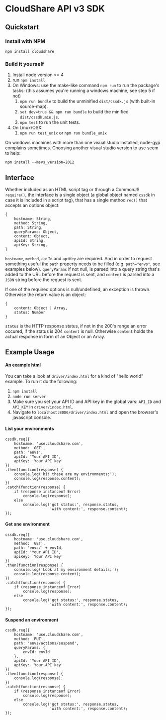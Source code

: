 CloudShare API v3 SDK
=====================
Quickstart
----------
### Install with NPM
```
npm install cloudshare
```

### Build it yourself
1. Install node version >= 4
3. run `npm install`
4. On Windows: use the make-like command `npm run` to run the package's tasks: (this assumes you're running a windows machine, see step 5 if not)
    1. `npm run bundle` to build the unminified `dist/cssdk.js` (with built-in source-map).
    2. `set dev=true && npm run bundle` to build the minified `dist/cssdk.min.js`.
    3. `npm test` to run the unit tests.
5. On Linux/OSX:
    1. `npm run test_unix` or `npm run bundle_unix`

On windows machines with more than one visual studio installed, node-gyp complains sometimes. Choosing another visual studio version to use seem to help:
```
npm install --msvs_version=2012
```

Interface
---------
Whether included as an HTML script tag or through a CommonJS `require()`, the interface is a single object (a global object named `cssdk` in case it is included in a script tag), that has a single method `req()` that accepts an options object:
```
{
    hostname: String,
    method: String,
    path: String,
    queryParams: Object,
    content: Object,
    apiId: String,
    apiKey: String,
}
```
`hostname`, `method`, `apiId` and `apiKey` are required. And in order to request something useful the `path` property needs to be filled (e.g. `path="envs"`, see examples below). `queryParams` if not null, is parsed into a query string that's added to the URL before the request is sent, and `content` is parsed into a `JSON` string before the request is sent.

If one of the required options is null/undefined, an exception is thrown. Otherwise the return value is an object:
```
{
    content: Object | Array,
    status: Number
}
```

`status` is the HTTP response status, if not in the 200's range an error occured, if the status is 204 `content` is null. Otherwise `content` holds the actual response in form of an Object or an Array.

Example Usage
-------------
#### An example html
You can take a look at `driver/index.html` for a kind of "hello world" example. To run it do the following:

1. `npm install`
2. `node run server`
3. Make sure you set your API ID and API key in the global vars: `API_ID` and `API_KEY` in `driver/index.html`.
3. Navigate to `localhost:8080/driver/index.html` and open the browser's javascript console.

#### List your environments
```
cssdk.req({
    hostname: 'use.cloudshare.com',
    method: 'GET',
    path: 'envs',
    apiId: 'Your API ID',
    apiKey: 'Your API key'
})
.then(function(response) {
    console.log('hi! these are my environments:');
    console.log(response.content);
})
.catch(function(response) {
    if (response instanceof Error)
        console.log(response);
    else
        console.log('got status:', response.status,
                    'with content:', response.content);
});
```

#### Get one environment
```
cssdk.req({
    hostname: 'use.cloudshare.com',
    method: 'GET',
    path: 'envs/' + envId,
    apiId: 'Your API ID',
    apiKey: 'Your API key'
})
.then(function(response) {
    console.log('Look at my environment details:');
    console.log(response.content);
})
.catch(function(response) {
    if (response instanceof Error)
        console.log(response);
    else
        console.log('got status:', response.status,
                    'with content:', response.content);
});
```

#### Suspend an environment
```
cssdk.req({
    hostname: 'use.cloudshare.com',
    method: 'PUT',
    path: 'envs/actions/suspend',
    queryParams: {
        envId: envId
    },
    apiId: 'Your API ID',
    apiKey: 'Your API key'
})
.then(function(response) {
    console.log(response);
})
.catch(function(response) {
    if (response instanceof Error)
        console.log(response);
    else
        console.log('got status:', response.status,
                    'with content:', response.content);
});
```
